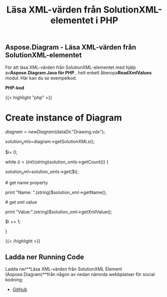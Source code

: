 ﻿---
title: Läsa XML-värden från SolutionXML-elementet i PHP
type: docs
weight: 20
url: /sv/java/reading-xml-values-from-the-solutionxml-element-in-php/
---
## **Aspose.Diagram - Läsa XML-värden från SolutionXML-elementet**
 För att läsa XML-värden från SolutionXML-elementet med hjälp av**Aspose.Diagram Java för PHP** , helt enkelt åberopa**ReadXmlValues** modul. Här kan du se exempelkod.

**PHP-kod**

{{< highlight "php" >}}

 # Create instance of Diagram

$diagram = new Diagram($dataDir."Drawing.vdx");

$solution_xmls=$diagram->getSolutionXMLs();

$i= 0;

while ($i<(int)(string)$solution_xmls->getCount()) {

$solution_xml =$solution_xmls->get($i);

\# get name property

print "Name: ".(string)$solution_xml->getName();

\# get xml value

print "Value:".(string)$solution_xml->getXmlValue();

$i += 1;

}

{{< /highlight >}}
## **Ladda ner Running Code**
 Ladda ner**Läsa XML-värden från SolutionXML Element (Aspose.Diagram)**från någon av nedan nämnda webbplatser för social kodning:

- [GitHub](https://github.com/asposediagram/Aspose.Diagram-for-Java/blob/master/Plugins/Aspose_Diagram_Java_for_PHP/src/aspose/diagram/WorkingwithSolutionXMLElements/ReadXmlValues.php)
